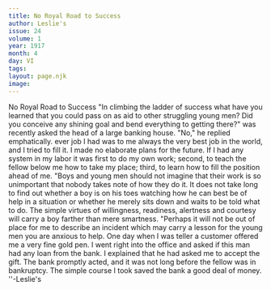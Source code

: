```yaml
---
title: No Royal Road to Success
author: Leslie's
issue: 24
volume: 1
year: 1917
month: 4
day: VI
tags:
layout: page.njk
image:
---
```

No Royal Road to Success   "In climbing the ladder of success what have you learned that you could pass on as aid to other struggling young men? Did you conceive any shining goal and bend everything to getting there?" was recently asked the head of a large banking house.   "No," he replied emphatically.   ever job I had was to me always the very best job in the world, and I tried to fill it. I made no elaborate plans for the future. If I had any system in my labor it was first to do my own work; second, to teach the fellow below me how to take my place; third, to learn how to fill the position ahead of me.   "Boys and young men should not imagine that their work is so unimportant that nobody takes note of how they do it. It does not take long to find out whether a boy is on his toes watching how he can best be of help in a situation or whether he merely sits down and waits to be told what to do. The simple virtues of willingness, readiness, alertness and courtesy will carry a boy farther than mere smartness.   "Perhaps it will not be out of place for me to describe an incident which may carry a lesson for the young men you are anxious to help. One day when I was teller a customer offered me a very fine gold pen. I went right into the office and asked if this man had any loan from the bank. I explained that he had asked me to accept the gift. The bank promptly acted, and it was not long before the fellow was in bankruptcy. The simple course I took saved the bank a good deal of money. ''-Leslie's   

